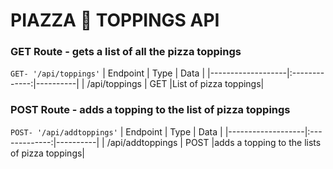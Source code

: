 # PIAZZA :pizza: TOPPINGS API 

### GET Route - gets a list of all the pizza toppings

```GET- '/api/toppings'```
| Endpoint          | Type          | Data     |
|-------------------|:-------------:|----------|
| /api/toppings      | GET           |List of pizza toppings|

### POST Route - adds a topping to the list of pizza toppings

```POST- '/api/addtoppings'```
| Endpoint          | Type          | Data     |
|-------------------|:-------------:|----------|
| /api/addtoppings       | POST           |adds a topping to the lists of pizza toppings|
